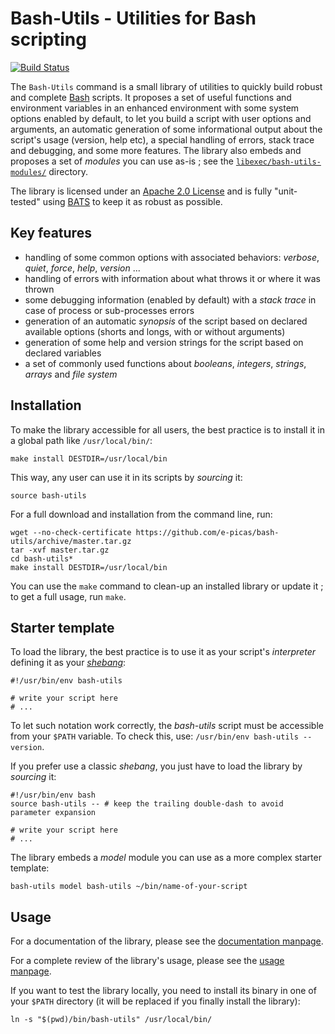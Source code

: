 Bash-Utils - Utilities for Bash scripting
=========================================

[![Build Status](https://travis-ci.org/e-picas/bash-utils.svg)](https://travis-ci.org/e-picas/bash-utils)

The `Bash-Utils` command is a small library of utilities to quickly build robust and complete
[Bash](https://en.wikipedia.org/wiki/Bash_%28Unix_shell%29) scripts.
It proposes a set of useful functions and environment variables in an enhanced environment with some system options enabled by default,
to let you build a script with user options and arguments, an automatic generation of some informational output about 
the script's usage (version, help etc), a special handling of errors, stack trace and debugging, and some more features.
The library also embeds and proposes a set of *modules* you can use as-is ; 
see the [`libexec/bash-utils-modules/`](libexec/bash-utils-modules/) directory.

The library is licensed under an [Apache 2.0 License](http://www.apache.org/licenses/LICENSE-2.0) and
is fully "unit-tested" using [BATS](http://github.com/sstephenson/bats) to keep it as robust as possible.


Key features
------------

-   handling of some common options with associated behaviors: *verbose*, *quiet*, *force*, *help*, *version* ...
-   handling of errors with information about what throws it or where it was thrown
-   some debugging information (enabled by default) with a *stack trace* in case of process or sub-processes errors
-   generation of an automatic *synopsis* of the script based on declared available options (shorts and longs, with or 
    without arguments)
-   generation of some help and version strings for the script based on declared variables
-   a set of commonly used functions about *booleans*, *integers*, *strings*, *arrays* and *file system*


Installation
------------

To make the library accessible for all users, the best practice is to install it in a global path like `/usr/local/bin/`:

    make install DESTDIR=/usr/local/bin

This way, any user can use it in its scripts by *sourcing* it:

    source bash-utils

For a full download and installation from the command line, run:

    wget --no-check-certificate https://github.com/e-picas/bash-utils/archive/master.tar.gz
    tar -xvf master.tar.gz
    cd bash-utils*
    make install DESTDIR=/usr/local/bin

You can use the `make` command to clean-up an installed library or update it ; to get a full usage, run `make`.


Starter template
----------------

To load the library, the best practice is to use it as your script's *interpreter* defining it as your 
[*shebang*](https://en.wikipedia.org/wiki/Shebang_%28Unix%29): 

    #!/usr/bin/env bash-utils
    
    # write your script here
    # ...

To let such notation work correctly, the *bash-utils* script must be accessible from your `$PATH` variable.
To check this, use: `/usr/bin/env bash-utils --version`.

If you prefer use a classic *shebang*, you just have to load the library by *sourcing* it:

    #!/usr/bin/env bash
    source bash-utils -- # keep the trailing double-dash to avoid parameter expansion
    
    # write your script here
    # ...

The library embeds a *model* module you can use as a more complex starter template:

    bash-utils model bash-utils ~/bin/name-of-your-script


Usage
-----

For a documentation of the library, please see the [documentation manpage](man/MANPAGE.7.md).

For a complete review of the library's usage, please see the [usage manpage](man/MANPAGE.1.md).

If you want to test the library locally, you need to install its binary in one of your `$PATH` directory
(it will be replaced if you finally install the library):

    ln -s "$(pwd)/bin/bash-utils" /usr/local/bin/
